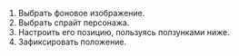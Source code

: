 1) Выбрать фоновое изображение.
2) Выбрать спрайт персонажа.
3) Настроить его позицию, пользуясь ползунками ниже.
4) Зафиксировать положение.
